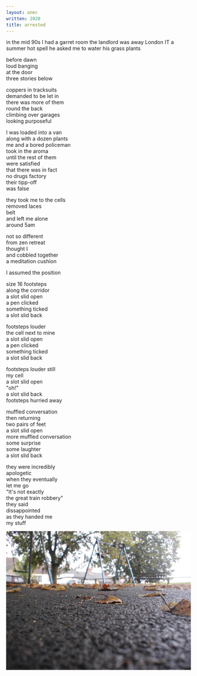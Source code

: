 ```yaml
---
layout: anec
written: 2020
title: arrested
---
```


<div class="poem">
in the mid 90s  
I had a garret room  
the landlord was away  
London  
IT  
a summer hot spell  
he asked me to water  
his grass plants


before dawn  
loud banging  
at the door  
three stories below  


coppers in tracksuits  
demanded to be let in  
there was more of them  
round the back  
climbing over garages  
looking purposeful


I was loaded into a van  
along with a dozen plants  
me and a bored policeman  
took in the aroma  
until the rest of them  
were satisfied  
that there was in fact  
no drugs factory  
their tipp-off  
was false


they took me to the cells  
removed laces  
belt  
and left me alone  
around 5am


not so different  
from zen retreat  
thought I  
and cobbled together   
a meditation cushion  


I assumed the position


size 16 footsteps  
along the corridor  
a slot slid open    
a pen clicked  
something ticked  
a slot slid back  


footsteps louder  
the cell next to mine  
a slot slid open    
a pen clicked  
something ticked  
a slot slid back


footsteps louder still  
my cell  
a slot slid open  
"oh!"  
a slot slid back  
footsteps hurried away


muffled conversation  
then returning  
two pairs of feet  
a slot slid open  
more muffled conversation  
some surprise  
some laughter  
a slot slid back


they were incredibly  
apologetic  
when they eventually  
let me go  
"It's not exactly  
the great train robbery"  
they said  
dissappointed  
as they handed me  
my stuff
</div>

![Eastcott](/assets/images/bucket/eastcottHillLeaf.jpg "Savernake Street playground, Eastcott Hill")
